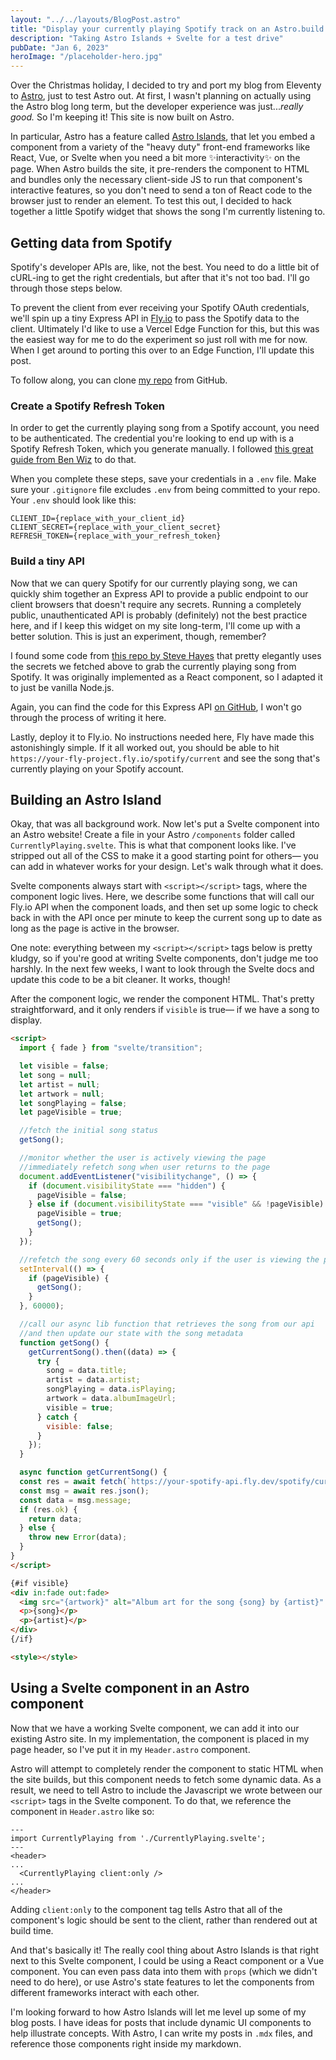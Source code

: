 ```yaml
---
layout: "../../layouts/BlogPost.astro"
title: "Display your currently playing Spotify track on an Astro.build site"
description: "Taking Astro Islands + Svelte for a test drive"
pubDate: "Jan 6, 2023"
heroImage: "/placeholder-hero.jpg"
---
```


Over the Christmas holiday, I decided to try and port my blog from Eleventy to [Astro](https://astro.build/), just to test Astro out. At first, I wasn't planning on actually using the Astro blog long term, but the developer experience was just..._really good._ So I'm keeping it! This site is now built on Astro.

In particular, Astro has a feature called [Astro Islands](https://docs.astro.build/en/concepts/islands/), that let you embed a component from a variety of the "heavy duty" front-end frameworks like React, Vue, or Svelte when you need a bit more ✨interactivity✨ on the page. When Astro builds the site, it pre-renders the component to HTML and bundles only the necessary client-side JS to run that component's interactive features, so you don't need to send a ton of React code to the browser just to render an element. To test this out, I decided to hack together a little Spotify widget that shows the song I'm currently listening to.

## Getting data from Spotify

Spotify's developer APIs are, like, not the best. You need to do a little bit of cURL-ing to get the right credentials, but after that it's not too bad. I'll go through those steps below.

To prevent the client from ever receiving your Spotify OAuth credentials, we'll spin up a tiny Express API in [Fly.io](https://fly.io) to pass the Spotify data to the client. Ultimately I'd like to use a Vercel Edge Function for this, but this was the easiest way for me to do the experiment so just roll with me for now. When I get around to porting this over to an Edge Function, I'll update this post.

To follow along, you can clone [my repo](https://github.com/samlinville/spotify-api-service) from GitHub.

### Create a Spotify Refresh Token

In order to get the currently playing song from a Spotify account, you need to be authenticated. The credential you're looking to end up with is a Spotify Refresh Token, which you generate manually. I followed [this great guide from Ben Wiz](https://benwiz.com/blog/create-spotify-refresh-token/) to do that.

When you complete these steps, save your credentials in a `.env` file. Make sure your `.gitignore` file excludes `.env` from being committed to your repo. Your `.env` should look like this:

```
CLIENT_ID={replace_with_your_client_id}
CLIENT_SECRET={replace_with_your_client_secret}
REFRESH_TOKEN={replace_with_your_refresh_token}
```

### Build a tiny API

Now that we can query Spotify for our currently playing song, we can quickly shim together an Express API to provide a public endpoint to our client browsers that doesn't require any secrets. Running a completely public, unauthenticated API is probably (definitely) not the best practice here, and if I keep this widget on my site long-term, I'll come up with a better solution. This is just an experiment, though, remember?

I found some code from [this repo by Steve Hayes](https://github.com/stvehayes/spotify-currently-playing) that pretty elegantly uses the secrets we fetched above to grab the currently playing song from Spotify. It was originally implemented as a React component, so I adapted it to just be vanilla Node.js.

Again, you can find the code for this Express API [on GitHub](https://github.com/samlinville/spotify-api-service), I won't go through the process of writing it here.

Lastly, deploy it to Fly.io. No instructions needed here, Fly have made this astonishingly simple. If it all worked out, you should be able to hit `https://your-fly-project.fly.io/spotify/current` and see the song that's currently playing on your Spotify account.

## Building an Astro Island

Okay, that was all background work. Now let's put a Svelte component into an Astro website! Create a file in your Astro `/components` folder called `CurrentlyPlaying.svelte`. This is what that component looks like. I've stripped out all of the CSS to make it a good starting point for others— you can add in whatever works for your design. Let's walk through what it does.

Svelte components always start with `<script></script>` tags, where the component logic lives. Here, we describe some functions that will call our Fly.io API when the component loads, and then set up some logic to check back in with the API once per minute to keep the current song up to date as long as the page is active in the browser.

One note: everything between my `<script></script>` tags below is pretty kludgy, so if you're good at writing Svelte components, don't judge me too harshly. In the next few weeks, I want to look through the Svelte docs and update this code to be a bit cleaner. It works, though!

After the component logic, we render the component HTML. That's pretty straightforward, and it only renders if `visible` is true— if we have a song to display.

```html
<script>
  import { fade } from "svelte/transition";

  let visible = false;
  let song = null;
  let artist = null;
  let artwork = null;
  let songPlaying = false;
  let pageVisible = true;

  //fetch the initial song status
  getSong();

  //monitor whether the user is actively viewing the page
  //immediately refetch song when user returns to the page
  document.addEventListener("visibilitychange", () => {
    if (document.visibilityState === "hidden") {
      pageVisible = false;
    } else if (document.visibilityState === "visible" && !pageVisible) {
      pageVisible = true;
      getSong();
    }
  });

  //refetch the song every 60 seconds only if the user is viewing the page
  setInterval(() => {
    if (pageVisible) {
      getSong();
    }
  }, 60000);

  //call our async lib function that retrieves the song from our api
  //and then update our state with the song metadata
  function getSong() {
    getCurrentSong().then((data) => {
      try {
        song = data.title;
        artist = data.artist;
        songPlaying = data.isPlaying;
        artwork = data.albumImageUrl;
        visible = true;
      } catch {
        visible: false;
      }
    });
  }

  async function getCurrentSong() {
  const res = await fetch(`https://your-spotify-api.fly.dev/spotify/current`);
  const msg = await res.json();
  const data = msg.message;
  if (res.ok) {
    return data;
  } else {
    throw new Error(data);
  }
}
</script>

{#if visible}
<div in:fade out:fade>
  <img src="{artwork}" alt="Album art for the song {song} by {artist}"
  <p>{song}</p>
  <p>{artist}</p>
</div>
{/if}

<style></style>
```

## Using a Svelte component in an Astro component

Now that we have a working Svelte component, we can add it into our existing Astro site. In my implementation, the component is placed in my page header, so I've put it in my `Header.astro` component.

Astro will attempt to completely render the component to static HTML when the site builds, but this component needs to fetch some dynamic data. As a result, we need to tell Astro to include the Javascript we wrote between our `<script>` tags in the Svelte component. To do that, we reference the component in `Header.astro` like so:

```
---
import CurrentlyPlaying from './CurrentlyPlaying.svelte';
---
<header>
...
  <CurrentlyPlaying client:only />
...
</header>
```

Adding `client:only` to the component tag tells Astro that all of the component's logic should be sent to the client, rather than rendered out at build time.

And that's basically it! The really cool thing about Astro Islands is that right next to this Svelte component, I could be using a React component or a Vue component. You can even pass data into them with `props` (which we didn't need to do here), or use Astro's state features to let the components from different frameworks interact with each other.

I'm looking forward to how Astro Islands will let me level up some of my blog posts. I have ideas for posts that include dynamic UI components to help illustrate concepts. With Astro, I can write my posts in `.mdx` files, and reference those components right inside my markdown.
